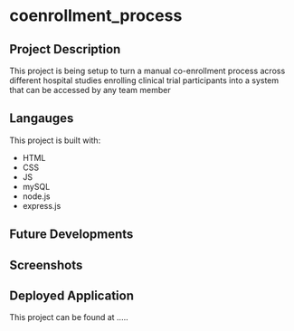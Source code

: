 # coenrollment_process

## Project Description

This project is being setup to turn a manual co-enrollment process across different hospital studies enrolling clinical trial participants into a system that can be accessed by any team member

## Langauges

This project is built with:
* HTML
* CSS
* JS
* mySQL
* node.js
* express.js

## Future Developments



## Screenshots


## Deployed Application

This project can be found at .....